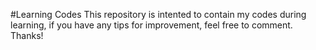 #Learning Codes
This repository is intented to contain my codes during learning, if you
have any tips for improvement, feel free to comment. Thanks!
